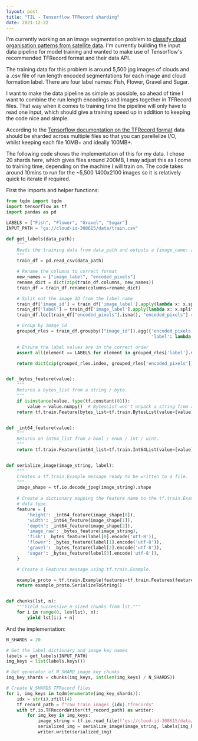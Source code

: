 ```yaml
---
layout: post
title: "TIL - Tensorflow TFRecord sharding"
date: 2021-12-22
---
```

I'm currently working on an image segmentation problem to [classify cloud 
organisation patterns from satellite data](https://www.kaggle.com/c/understanding_cloud_organization). 
I'm currently building the input data pipeline for model training and wanted to make use of 
Tensorflow's recommended TFRecord format and their data API.

The training data for this problem is around 5,500 jpg images of clouds and a .csv
file of run length encoded segmentations for each image and cloud formation label. There are
four label names: Fish, Flower,  Gravel and Sugar. 

I want to make the data pipeline as simple as possible, so ahead of time I want to combine the 
run length encodings and images together in TFRecord files. That way when it comes to training 
time the pipeline will only have to read one input, which should give a training speed up in addition
to keeping the code nice and simple.

According to the [Tensorflow documentation on the TFRecord format](https://www.tensorflow.org/tutorials/load_data/tfrecord)
data should be sharded across multiple files so that you can parellelize I/O, whilst keeping each file 10MB+ and ideally 100MB+.

The following code shows the implementation of this for my data. I chose 20 shards here, which gives files
around 200MB, I may adjust this as I come to training time, depending on the machine I will train on.
The code takes around 10mins to run for the ~5,500 1400x2100 images so it is relatively quick to iterate
if required.

First the imports and helper functions:
```python
from tqdm import tqdm
import tensorflow as tf
import pandas as pd

LABELS = ["Fish", "Flower", "Gravel", "Sugar"]
INPUT_PATH = "gs://cloud-id-308615/data/train.csv"

def get_labels(data_path):
    """
    Reads the training data from data_path and outputs a {image_name: [rle]} dict.
    """
    train_df = pd.read_csv(data_path)

    # Rename the columns to correct format
    new_names = ["image_label", "encoded_pixels"]
    rename_dict = dict(zip(train_df.columns, new_names))
    train_df = train_df.rename(columns=rename_dict)

    # Split out the image ID from the label name
    train_df['image_id'] = train_df['image_label'].apply(lambda x: x.split('_')[0].split('.')[0])
    train_df['label'] = train_df['image_label'].apply(lambda x: x.split('_')[1])
    train_df.loc[train_df["encoded_pixels"].isna(), "encoded_pixels"] = ""

    # Group by image_id
    grouped_rles = train_df.groupby(["image_id"]).agg({'encoded_pixels': lambda x: list(x),
                                                       'label': lambda x: list(x)})

    # Ensure the label values are in the correct order
    assert all(element == LABELS for element in grouped_rles['label'].values)

    return dict(zip(grouped_rles.index, grouped_rles['encoded_pixels']))


def _bytes_feature(value):
    """
    Returns a bytes_list from a string / byte.
    """
    if isinstance(value, type(tf.constant(0))):
        value = value.numpy()  # BytesList won't unpack a string from an EagerTensor.
    return tf.train.Feature(bytes_list=tf.train.BytesList(value=[value]))


def _int64_feature(value):
    """
    Returns an int64_list from a bool / enum / int / uint.
    """
    return tf.train.Feature(int64_list=tf.train.Int64List(value=[value]))


def serialize_image(image_string, label):
    """
    Creates a tf.train.Example message ready to be written to a file.
    """
    image_shape = tf.io.decode_jpeg(image_string).shape
    
    # Create a dictionary mapping the feature name to the tf.train.Example-compatible
    # data type.
    feature = {
        'height': _int64_feature(image_shape[0]),
        'width': _int64_feature(image_shape[1]),
        'depth': _int64_feature(image_shape[2]),
        'image_raw': _bytes_feature(image_string),
        'fish': _bytes_feature(label[0].encode('utf-8')),
        'flower': _bytes_feature(label[1].encode('utf-8')),
        'gravel': _bytes_feature(label[2].encode('utf-8')),
        'sugar': _bytes_feature(label[3].encode('utf-8')),
    }

    # Create a Features message using tf.train.Example.

    example_proto = tf.train.Example(features=tf.train.Features(feature=feature))
    return example_proto.SerializeToString()


def chunks(lst, n):
    """Yield successive n-sized chunks from lst."""
    for i in range(0, len(lst), n):
        yield lst[i:i + n]
```

And the implementation:
```python
N_SHARDS = 20

# Get the label dictionary and image key names
labels = get_labels(INPUT_PATH)
img_keys = list(labels.keys())

# Get generator of N_SHARD image key chunks 
img_key_shards = chunks(img_keys, int(len(img_keys) / N_SHARDS))

# Create N_SHARDS TFRecord files
for i, img_keys in tqdm(enumerate(img_key_shards)):
    idx = str(i).zfill(4)
    tf_record_path = f"raw_train_images_{idx}.tfrecords"
    with tf.io.TFRecordWriter(tf_record_path) as writer:
        for img_key in img_keys:
            image_string = tf.io.read_file(f'gs://cloud-id-308615/data/train/images/{img_key}.jpg')
            serialized_img = serialize_image(image_string, labels[img_key])
            writer.write(serialized_img)
```
